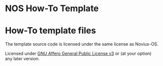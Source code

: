 NOS How-To Template 
===================

# How-To template files

The template source code is licensed under the same license as Novius-OS.

Licensed under [GNU Affero General Public License
v3](http://www.gnu.org/licenses/agpl-3.0.html) or (at your option) any later
version. 
